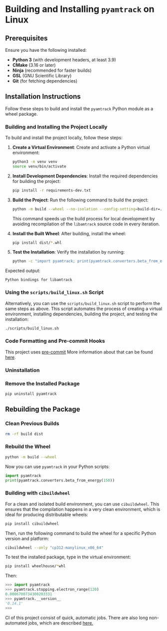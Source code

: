 # Building and Installing `pyamtrack` on Linux

## **Prerequisites**
Ensure you have the following installed:
- **Python 3** (with development headers, at least 3.9)
- **CMake** (3.16 or later)
- **Ninja** (recommended for faster builds)
- **GSL** (GNU Scientific Library)
- **Git** (for fetching dependencies)

## **Installation Instructions**

Follow these steps to build and install the `pyamtrack` Python module as a wheel package.

### **Building and Installing the Project Locally**

To build and install the project locally, follow these steps:

1. **Create a Virtual Environment**:
   Create and activate a Python virtual environment:
   ```bash
   python3 -m venv venv
   source venv/bin/activate
   ```

2. **Install Development Dependencies**:
   Install the required dependencies for building the project:
   ```bash
   pip install -r requirements-dev.txt
   ```

3. **Build the Project**:
   Run the following command to build the project:
   ```bash
   python -m build --wheel --no-isolation --config-setting=build-dir=./build
   ```

   This command speeds up the build process for local development by avoiding recompilation of the `libamtrack` source code in every iteration.

4. **Install the Built Wheel**:
   After building, install the wheel:
   ```bash
   pip install dist/*.whl
   ```

5. **Test the Installation**:
   Verify the installation by running:
   ```bash
   python -c "import pyamtrack; print(pyamtrack.converters.beta_from_energy(150))"
   ```

Expected output:
```
Python bindings for libamtrack
```

### Using the `scripts/build_linux.sh` Script

Alternatively, you can use the `scripts/build_linux.sh` script to perform the same steps as above. This script automates the process of creating a virtual environment, installing dependencies, building the project, and testing the installation:

```bash
./scripts/build_linux.sh
```

### Code Formatting and Pre-commit Hooks

This project uses [pre-commit](https://pre-commit.com) More information about that can be found [here](pre-commit.md).

### **Uninstallation**
### **Remove the Installed Package**
```sh
pip uninstall pyamtrack
```

## **Rebuilding the Package**
### **Clean Previous Builds**
```sh
rm -rf build dist
```

### **Rebuild the Wheel**
```sh
python -m build --wheel
```

Now you can use `pyamtrack` in your Python scripts:
```python
import pyamtrack
print(pyamtrack.converters.beta_from_energy(150))
```

### Building with `cibuildwheel`

For a clean and isolated build environment, you can use `cibuildwheel`. This ensures that the compilation happens in a very clean environment, which is ideal for producing distributable wheels:

```sh
pip install cibuildwheel
```

Then, run the following command to build the wheel for a specific Python version and platform:

```bash
cibuildwheel --only "cp312-manylinux_x86_64"
```

To test the installed package, type in the virtual environment:

```bash
pip install wheelhouse/*whl
```

Then:

```python
>>> import pyamtrack
>>> pyamtrack.stopping.electron_range(120)
0.0006700734300203331
>>> pyamtrack.__version__
'0.14.1'
>>>
```

CI of this project consist of quick, automatic jobs. There are also long non-automated jobs, which are described [here.](tests.md) 
